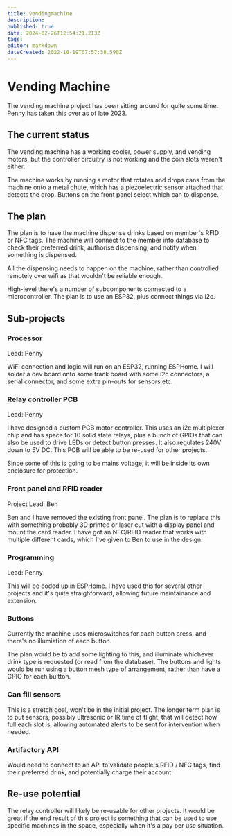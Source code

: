 ```yaml
---
title: vendingmachine
description: 
published: true
date: 2024-02-26T12:54:21.213Z
tags: 
editor: markdown
dateCreated: 2022-10-19T07:57:38.590Z
---
```


# Vending Machine

The vending machine project has been sitting around for quite some time. Penny has taken this over as of late 2023.

## The current status

The vending machine has a working cooler, power supply, and vending motors, but the controller circuitry is not working and the coin slots weren't either. 

The machine works by running a motor that rotates and drops cans from the machine onto a metal chute, which has a piezoelectric sensor attached that detects the drop. Buttons on the front panel select which can to dispense.

## The plan

The plan is to have the machine dispense drinks based on member's RFID or NFC tags. The machine will connect to the member info database to check their preferred drink, authorise dispensing, and notify when something is dispensed. 

All the dispensing needs to happen on the machine, rather than controlled remotely over wifi as that wouldn't be reliable enough.

High-level there's a number of subcomponents connected to a microcontroller. The plan is to use an ESP32, plus connect things via i2c.

## Sub-projects

### Processor

Lead: Penny

WiFi connection and logic will run on an ESP32, running ESPHome. I will solder a dev board onto some track board with some i2c connectors, a serial connector, and some extra pin-outs for sensors etc.

### Relay controller PCB

Lead: Penny

I have designed a custom PCB motor controller. This uses an i2c multiplexer chip and has space for 10 solid state relays, plus a bunch of GPIOs that can also be used to drive LEDs or detect button presses. It also regulates 240V down to 5V DC. This PCB will be able to be re-used for other projects.

Since some of this is going to be mains voltage, it will be inside its own enclosure for protection.

### Front panel and RFID reader

Project Lead: Ben

Ben and I have removed the existing front panel. The plan is to replace this with something probably 3D printed or laser cut with a display panel and mount the card reader. I have got an NFC/RFID reader that works with multiple different cards, which I've given to Ben to use in the design.

### Programming

Lead: Penny

This will be coded up in ESPHome. I have used this for several other projects and it's quite straighforward, allowing future maintainance and extension.


### Buttons

Currently the machine uses microswitches for each button press, and there's no illumiation of each button.

The plan would be to add some lighting to this, and illuminate whichever drink type is requested (or read from the database). The buttons and lights would be run using a button mesh type of arrangement, rather than have a GPIO for each buitton.

### Can fill sensors

This is a stretch goal, won't be in the initial project. The longer term plan is to put sensors, possibly ultrasonic or IR time of flight, that will detect how full each slot is, allowing automated alerts to be sent for intervention when needed.

### Artifactory API

Would need to connect to an API to validate people's RFID / NFC tags, find their preferred drink, and potentially charge their account.


## Re-use potential

The relay controller will likely be re-usable for other projects. It would be great if the end result of this project is something that can be used to use specific machines in the space, especially when it's a pay per use situation.


